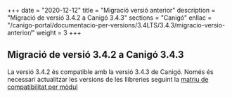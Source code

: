 +++
date        = "2020-12-12"
title       = "Migració versió anterior"
description = "Migració de versió 3.4.2 a Canigó 3.4.3"
sections    = "Canigó"
enllac		= "/canigo-portal/documentacio-per-versions/3.4LTS/3.4.3/migracio-versio-anterior/"
weight		= 3
+++

## Migració de versió 3.4.2 a Canigó 3.4.3

La versió 3.4.2 és compatible amb la versió 3.4.3 de Canigó. Només és necessari actualitzar les versions de les llibreries seguint la [matriu de compatibilitat per mòdul](/canigo-portal/documentacio-per-versions/3.4LTS/3.4.3/moduls/compatibilitat-per-modul/)